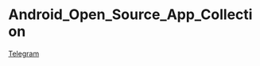 # Android_Open_Source_App_Collection
[Telegram](https://github.com/Telegram-FOSS-Team/Telegram-FOSS)
